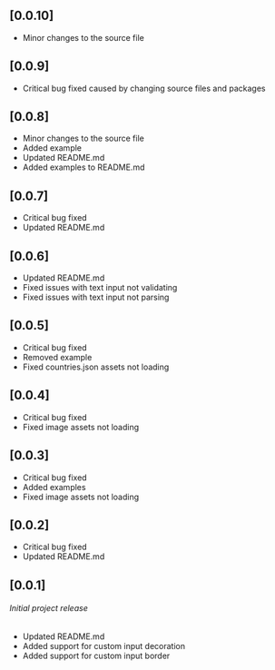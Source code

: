
## [0.0.10]
 - Minor changes to the source file
 
## [0.0.9]
 - Critical bug fixed caused by changing source files and packages
 
## [0.0.8]
 - Minor changes to the source file
 - Added example
 - Updated README.md
 - Added examples to README.md

## [0.0.7]
 - Critical bug fixed 
 - Updated README.md

## [0.0.6]
 - Updated README.md
 - Fixed issues with text input not validating
 - Fixed issues with text input not parsing

## [0.0.5]
 - Critical bug fixed 
 - Removed example
 - Fixed countries.json assets not loading
 
## [0.0.4]
 - Critical bug fixed 
 - Fixed image assets not loading

## [0.0.3]
 - Critical bug fixed 
 - Added examples
 - Fixed image assets not loading

## [0.0.2]
 - Critical bug fixed 
 - Updated README.md

## [0.0.1]
 ###### Initial project release
 - Updated README.md
 - Added support for custom input decoration
 - Added support for custom input border